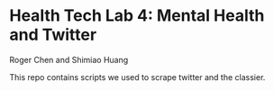 # Health Tech Lab 4: Mental Health and Twitter

Roger Chen and Shimiao Huang

This repo contains scripts we used to scrape twitter and the classier.
